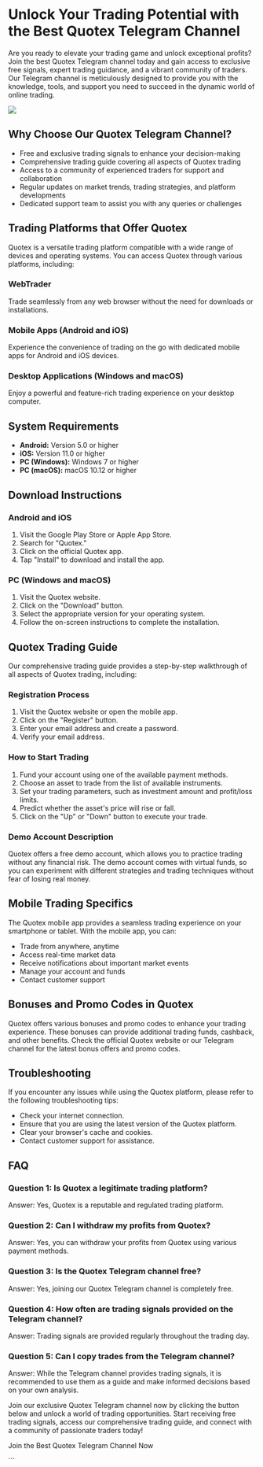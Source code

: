 # Unlock Your Trading Potential with the Best Quotex Telegram Channel

Are you ready to elevate your trading game and unlock exceptional
profits? Join the best Quotex Telegram channel today and gain access to
exclusive free signals, expert trading guidance, and a vibrant community
of traders. Our Telegram channel is meticulously designed to provide you
with the knowledge, tools, and support you need to succeed in the
dynamic world of online trading.

[![](https://static.quotex.io/files/8_en/300_250.jpg)](https://traff.sbs/brokerqxsignupf)

## Why Choose Our Quotex Telegram Channel?

-   Free and exclusive trading signals to enhance your decision-making
-   Comprehensive trading guide covering all aspects of Quotex trading
-   Access to a community of experienced traders for support and
    collaboration
-   Regular updates on market trends, trading strategies, and platform
    developments
-   Dedicated support team to assist you with any queries or challenges

## Trading Platforms that Offer Quotex

Quotex is a versatile trading platform compatible with a wide range of
devices and operating systems. You can access Quotex through various
platforms, including:

### WebTrader

Trade seamlessly from any web browser without the need for downloads or
installations.

### Mobile Apps (Android and iOS)

Experience the convenience of trading on the go with dedicated mobile
apps for Android and iOS devices.

### Desktop Applications (Windows and macOS)

Enjoy a powerful and feature-rich trading experience on your desktop
computer.

## System Requirements

-   **Android:** Version 5.0 or higher
-   **iOS:** Version 11.0 or higher
-   **PC (Windows):** Windows 7 or higher
-   **PC (macOS):** macOS 10.12 or higher

## Download Instructions

### Android and iOS

1.  Visit the Google Play Store or Apple App Store.
2.  Search for "Quotex."
3.  Click on the official Quotex app.
4.  Tap "Install" to download and install the app.

### PC (Windows and macOS)

1.  Visit the Quotex website.
2.  Click on the "Download" button.
3.  Select the appropriate version for your operating system.
4.  Follow the on-screen instructions to complete the installation.

## Quotex Trading Guide

Our comprehensive trading guide provides a step-by-step walkthrough of
all aspects of Quotex trading, including:

### Registration Process

1.  Visit the Quotex website or open the mobile app.
2.  Click on the "Register" button.
3.  Enter your email address and create a password.
4.  Verify your email address.

### How to Start Trading

1.  Fund your account using one of the available payment methods.
2.  Choose an asset to trade from the list of available instruments.
3.  Set your trading parameters, such as investment amount and
    profit/loss limits.
4.  Predict whether the asset\'s price will rise or fall.
5.  Click on the "Up" or "Down" button to execute your
    trade.

### Demo Account Description

Quotex offers a free demo account, which allows you to practice trading
without any financial risk. The demo account comes with virtual funds,
so you can experiment with different strategies and trading techniques
without fear of losing real money.

## Mobile Trading Specifics

The Quotex mobile app provides a seamless trading experience on your
smartphone or tablet. With the mobile app, you can:

-   Trade from anywhere, anytime
-   Access real-time market data
-   Receive notifications about important market events
-   Manage your account and funds
-   Contact customer support

## Bonuses and Promo Codes in Quotex

Quotex offers various bonuses and promo codes to enhance your trading
experience. These bonuses can provide additional trading funds,
cashback, and other benefits. Check the official Quotex website or our
Telegram channel for the latest bonus offers and promo codes.

## Troubleshooting

If you encounter any issues while using the Quotex platform, please
refer to the following troubleshooting tips:

-   Check your internet connection.
-   Ensure that you are using the latest version of the Quotex platform.
-   Clear your browser\'s cache and cookies.
-   Contact customer support for assistance.

## FAQ

### Question 1: Is Quotex a legitimate trading platform?

Answer: Yes, Quotex is a reputable and regulated trading platform.

### Question 2: Can I withdraw my profits from Quotex?

Answer: Yes, you can withdraw your profits from Quotex using various
payment methods.

### Question 3: Is the Quotex Telegram channel free?

Answer: Yes, joining our Quotex Telegram channel is completely free.

### Question 4: How often are trading signals provided on the Telegram channel?

Answer: Trading signals are provided regularly throughout the trading
day.

### Question 5: Can I copy trades from the Telegram channel?

Answer: While the Telegram channel provides trading signals, it is
recommended to use them as a guide and make informed decisions based on
your own analysis.

Join our exclusive Quotex Telegram channel now by clicking the button
below and unlock a world of trading opportunities. Start receiving free
trading signals, access our comprehensive trading guide, and connect
with a community of passionate traders today!

Join the Best Quotex Telegram Channel Now

\`\`\`

